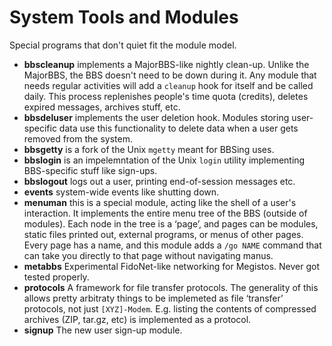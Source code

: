 # System Tools and Modules

Special programs that don't quiet fit the module model.

* **bbscleanup** implements a MajorBBS-like nightly clean-up. Unlike the MajorBBS, the BBS doesn't need to be down during it. Any module that needs regular activities will add a `cleanup` hook for itself and be called daily. This process replenishes people's time quota (credits), deletes expired messages, archives stuff, etc.
* **bbsdeluser** implements the user deletion hook. Modules storing user-specific data use this functionality to delete data when a user gets removed from the system.
* **bbsgetty** is a fork of the Unix `mgetty` meant for BBSing uses.
* **bbslogin** is an impelemntation of the Unix `login` utility implementing BBS-specific stuff like sign-ups.
* **bbslogout** logs out a user, printing end-of-session messages etc.
* **events** system-wide events like shutting down.
* **menuman** this is a special module, acting like the shell of a user's interaction. It implements the entire menu tree of the BBS (outside of modules). Each node in the tree is a ‘page’, and pages can be modules, static files printed out, external programs, or menus of other pages. Every page has a name, and this module adds a `/go NAME` command that can take you directly to that page without navigating manus.
* **metabbs** Experimental FidoNet-like networking for Megistos. Never got tested properly.
* **protocols** A framework for file transfer protocols. The generality of this allows pretty arbitraty things to be implemeted as file ‘transfer’ protocols, not just `[XYZ]-Modem`. E.g. listing the contents of compressed archives (ZIP, tar.gz, etc) is implemented as a protocol.
* **signup** The new user sign-up module.
